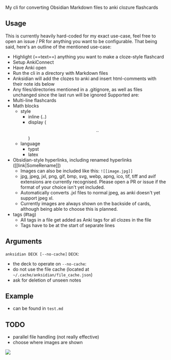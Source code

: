 My cli for converting Obsidian Markdown files to anki clozure flashcards

## Usage
This is currently heavily hard-coded for my exact use-case, feel free to open an issue / PR for anything you want to be configurable.
That being said, here's an outline of the mentioned use-case:
- Highlight (==text==) anything you want to make a cloze-style flashcard
- Setup AnkiConnect
- Have Anki open
- Run the cli in a directory with Markdown files
- Anksidian will add the clozes to anki and insert html-comments with their note ids below
- Any files/directories mentioned in a .gitignore, as well as files unchanged since the last run will be ignored
Supported are:
- Multi-line flashcards
- Math blocks
  - style
    - inline ($..$)
    - display ($$..$$)
  - language
    - typst
    - latex
- Obsidian-style hyperlinks, including renamed hyperlinks ([[link|SomeRename]])
  - Images can also be included like this: `![[image.jpg]]`
  - jpg, jpeg, jxl, png, gif, bmp, svg, webp, apng, ico, tif, tiff and avif extensions are currently recognised. Please open a PR or issue if the format of your choice isn't yet included.
  - Automatically converts .jxl files to normal jpeg, as anki doesn't yet support jpeg xl.
  - Currently images are always shown on the backside of cards, although being able to choose this is planned.
- tags (#tag)
  - All tags in a file get added as Anki tags for all clozes in the file
  - Tags have to be at the start of separate lines

## Arguments
`anksidian DECK [--no-cache]`
`DECK`:
  - the deck to operate on
`--no-cache`:
  - do not use the file cache (located at `~/.cache/anksidian/file_cache.json`)
  - ask for deletion of unseen notes

## Example
- can be found in `test.md`

## TODO
- parallel file handling (not really effective)
- choose where images are shown

![](https://brainmade.org/black-logo.svg)
